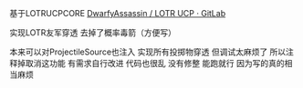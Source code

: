 基于LOTRUCPCORE [DwarfyAssassin / LOTR UCP · GitLab](https://gitlab.com/DwarfyAssassin/LOTRUCP)

实现LOTR友军穿透 去掉了概率毒箭（方便写）


本来可以对ProjectileSource也注入 实现所有投掷物穿透 但调试太麻烦了 所以注释掉取消这功能 有需求自行改进
代码也很乱 没有修整 能跑就行 因为写的真的相当麻烦 
